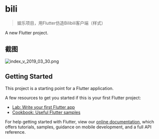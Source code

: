 # bili
> 娱乐项目，用Flutter仿造Bilibili客户端（样式） 

A new Flutter project.

## 截图
![index_v_2019_03_30.png](../master/lib/github/img/index_v_2019_03_30.png "index_v_2019_03_30.png")

## Getting Started

This project is a starting point for a Flutter application.

A few resources to get you started if this is your first Flutter project:

- [Lab: Write your first Flutter app](https://flutter.io/docs/get-started/codelab)
- [Cookbook: Useful Flutter samples](https://flutter.io/docs/cookbook)

For help getting started with Flutter, view our 
[online documentation](https://flutter.io/docs), which offers tutorials, 
samples, guidance on mobile development, and a full API reference.
